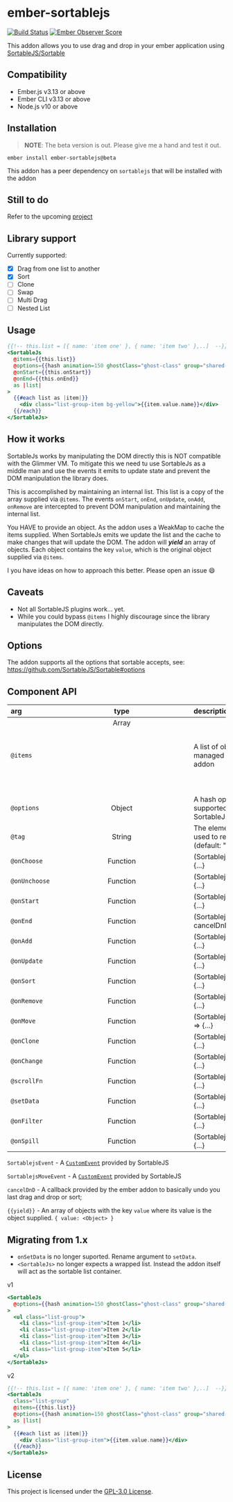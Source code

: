 ember-sortablejs
==============================================================================
[![Build Status](https://travis-ci.org/SortableJS/ember-sortablejs.svg?branch=master)](https://travis-ci.org/SortableJS/ember-sortablejs)
[![Ember Observer Score](https://emberobserver.com/badges/ember-sortablejs.svg)](https://emberobserver.com/addons/ember-sortablejs)

This addon allows you to use drag and drop in your ember application using [SortableJS/Sortable](https://github.com/SortableJS/Sortable)

Compatibility
------------------------------------------------------------------------------

* Ember.js v3.13 or above
* Ember CLI v3.13 or above
* Node.js v10 or above

Installation
------------------------------------------------------------------------------
> **NOTE**: The beta version is out. Please give me a hand and test it out.
```
ember install ember-sortablejs@beta
```

This addon has a peer dependency on `sortablejs` that will be installed with the addon

Still to do
------------------------------------------------------------------------------
Refer to the upcoming [project](https://github.com/SortableJS/ember-sortablejs/projects/2)

Library support
------------------------------------------------------------------------------
Currently supported:
- [x] Drag from one list to another
- [x] Sort
- [ ] Clone
- [ ] Swap
- [ ] Multi Drag
- [ ] Nested List

Usage
------------------------------------------------------------------------------

```hbs
{{!-- this.list = [{ name: 'item one' }, { name: 'item two' },..]  --}}
<SortableJs
  @items={{this.list}}
  @options={{hash animation=150 ghostClass="ghost-class" group="shared-list"}}
  @onStart={{this.onStart}}
  @onEnd={{this.onEnd}}
  as |list|
>
  {{#each list as |item|}}
    <div class="list-group-item bg-yellow">{{item.value.name}}</div>
  {{/each}}
</SortableJs>
```

How it works
------------------------------------------------------------------------------
SortableJs works by manipulating the DOM directly this is NOT compatible with
the Glimmer VM. To mitigate this we need tu use SortableJs as a middle man and use
the events it emits to update state and prevent the DOM manipulation the library does.

This is accomplished by maintaining an internal list. This list is a copy of the
array supplied via `@items`. The events `onStart`, `onEnd`, `onUpdate`, `onAdd`,
`onRemove` are intercepted to prevent DOM manipulation and maintaining the internal
list.

You HAVE to provide an object. As the addon uses a WeakMap to cache the items supplied.
When SortableJs emits we update the list and the cache to make changes that will update
the DOM. The addon will ***yield*** an array of objects. Each object contains the key `value`,
which is the original object supplied via `@items`.

I you have ideas on how to approach this better. Please open an issue 😄

Caveats
------------------------------------------------------------------------------
- Not all SortableJS plugins work... yet.
- While you could bypass `@items` I highly discourage since the library manipulates the DOM directly.

Options
------------------------------------------------------------------------------
The addon supports all the options that sortable accepts, see: https://github.com/SortableJS/Sortable#options

Component API
------------------------------------------------------------------------------
|arg|type|description|
|:---|:---:|:---|
| `@items`      | Array<Object> | A list of objecs to be managed by the addon |
| `@options`    | Object        | A hash options supported by SortableJs|
| `@tag`        | String        | The element to be used to render the list (default: "div")|
| `@onChoose`   | Function      | (SortablejsEvent) => {...} |
| `@onUnchoose` | Function      | (SortablejsEvent) => {...} |
| `@onStart`    | Function      | (SortablejsEvent) => {...} |
| `@onEnd`      | Function      | (SortablejsEvent, cancelDnD) => {...} |
| `@onAdd`      | Function      | (SortablejsEvent) => {...} |
| `@onUpdate`   | Function      | (SortablejsEvent) => {...} |
| `@onSort`     | Function      | (SortablejsEvent) => {...} |
| `@onRemove`   | Function      | (SortablejsEvent) => {...} |
| `@onMove`     | Function      | (SortablejsMoveEvent) => {...} |
| `@onClone`    | Function      | (SortablejsEvent) => {...} |
| `@onChange`   | Function      | (SortablejsEvent) => {...} |
| `@scrollFn`   | Function      | (SortablejsEvent) => {...} |
| `@setData`    | Function      | (SortablejsEvent) => {...} |
| `@onFilter`   | Function      | (SortablejsEvent) => {...} |
| `@onSpill`    | Function      | (SortablejsEvent) => {...} |

`SortablejsEvent` - A [`CustomEvent`](https://github.com/SortableJS/Sortable#event-object-demo) provided by SortableJS

`SortablejsMoveEvent` - A [`CustomEvent`](https://github.com/SortableJS/Sortable#move-event-object) provided by SortableJS

`cancelDnD` - A callback provided by the ember addon to basically undo you last drag and drop or sort;

`{{yield}}` - An array of objects with the key `value` where its value is the object supplied. `{ value: <Object> }`

Migrating from 1.x
------------------------------------------------------------------------------
- `onSetData` is no longer suported. Rename argument to `setData`.
- `<SortableJs>` no longer expects a wrapped list. Instead the addon itself will act as the sortable list container.

v1
```hbs
<SortableJs
  @options={{hash animation=150 ghostClass="ghost-class" group="shared-list"}}
>
  <ul class="list-group">
    <li class="list-group-item">Item 1</li>
    <li class="list-group-item">Item 2</li>
    <li class="list-group-item">Item 3</li>
    <li class="list-group-item">Item 4</li>
    <li class="list-group-item">Item 5</li>
  </ul>
</SortableJs>
```

v2
```hbs
{{!-- this.list = [{ name: 'item one' }, { name: 'item two' },..]  --}}
<SortableJs
  class="list-group"
  @items={{this.list}}
  @options={{hash animation=150 ghostClass="ghost-class" group="shared-list"}}
  as |list|
>
  {{#each list as |item|}}
    <div class="list-group-item">{{item.value.name}}</div>
  {{/each}}
</SortableJs>
```
License
------------------------------------------------------------------------------

This project is licensed under the [GPL-3.0 License](LICENSE.md).
